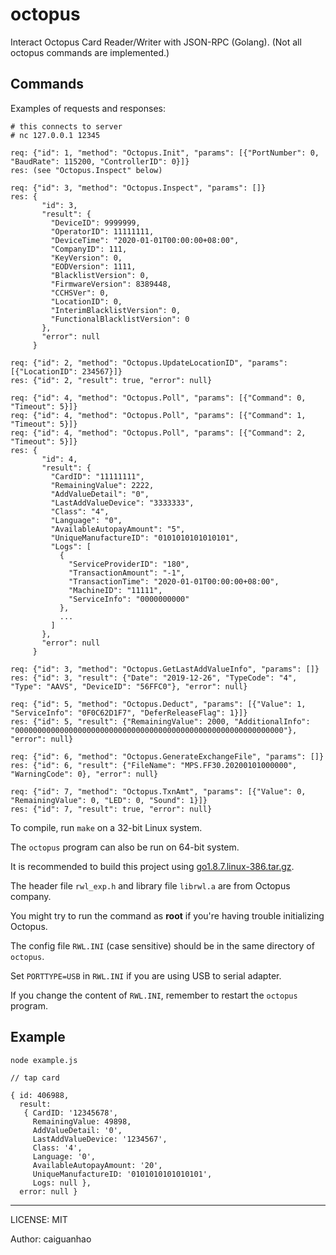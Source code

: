 octopus
=======

Interact Octopus Card Reader/Writer with JSON-RPC (Golang). (Not all octopus commands are implemented.)

## Commands

Examples of requests and responses:

```
# this connects to server
# nc 127.0.0.1 12345

req: {"id": 1, "method": "Octopus.Init", "params": [{"PortNumber": 0, "BaudRate": 115200, "ControllerID": 0}]}
res: (see "Octopus.Inspect" below)

req: {"id": 3, "method": "Octopus.Inspect", "params": []}
res: {
       "id": 3,
       "result": {
         "DeviceID": 9999999,
         "OperatorID": 11111111,
         "DeviceTime": "2020-01-01T00:00:00+08:00",
         "CompanyID": 111,
         "KeyVersion": 0,
         "EODVersion": 1111,
         "BlacklistVersion": 0,
         "FirmwareVersion": 8389448,
         "CCHSVer": 0,
         "LocationID": 0,
         "InterimBlacklistVersion": 0,
         "FunctionalBlacklistVersion": 0
       },
       "error": null
     }

req: {"id": 2, "method": "Octopus.UpdateLocationID", "params": [{"LocationID": 234567}]}
res: {"id": 2, "result": true, "error": null}

req: {"id": 4, "method": "Octopus.Poll", "params": [{"Command": 0, "Timeout": 5}]}
req: {"id": 4, "method": "Octopus.Poll", "params": [{"Command": 1, "Timeout": 5}]}
req: {"id": 4, "method": "Octopus.Poll", "params": [{"Command": 2, "Timeout": 5}]}
res: {
       "id": 4,
       "result": {
         "CardID": "11111111",
         "RemainingValue": 2222,
         "AddValueDetail": "0",
         "LastAddValueDevice": "3333333",
         "Class": "4",
         "Language": "0",
         "AvailableAutopayAmount": "5",
         "UniqueManufactureID": "0101010101010101",
         "Logs": [
           {
             "ServiceProviderID": "180",
             "TransactionAmount": "-1",
             "TransactionTime": "2020-01-01T00:00:00+08:00",
             "MachineID": "11111",
             "ServiceInfo": "0000000000"
           },
           ...
         ]
       },
       "error": null
     }

req: {"id": 3, "method": "Octopus.GetLastAddValueInfo", "params": []}
res: {"id": 3, "result": {"Date": "2019-12-26", "TypeCode": "4", "Type": "AAVS", "DeviceID": "56FFC0"}, "error": null}

req: {"id": 5, "method": "Octopus.Deduct", "params": [{"Value": 1, "ServiceInfo": "0F0C62D1F7", "DeferReleaseFlag": 1}]}
res: {"id": 5, "result": {"RemainingValue": 2000, "AdditionalInfo": "000000000000000000000000000000000000000000000000000000000000"}, "error": null}

req: {"id": 6, "method": "Octopus.GenerateExchangeFile", "params": []}
res: {"id": 6, "result": {"FileName": "MPS.FF30.20200101000000", "WarningCode": 0}, "error": null}

req: {"id": 7, "method": "Octopus.TxnAmt", "params": [{"Value": 0, "RemainingValue": 0, "LED": 0, "Sound": 1}]}
res: {"id": 7, "result": true, "error": null}
```

To compile, run `make` on a 32-bit Linux system.

The `octopus` program can also be run on 64-bit system.

It is recommended to build this project using [go1.8.7.linux-386.tar.gz](https://dl.google.com/go/go1.8.7.linux-386.tar.gz).

The header file `rwl_exp.h` and library file `librwl.a` are from Octopus company.

You might try to run the command as **root** if you're having trouble initializing Octopus.

The config file `RWL.INI` (case sensitive) should be in the same directory of `octopus`.

Set `PORTTYPE=USB` in `RWL.INI` if you are using USB to serial adapter.

If you change the content of `RWL.INI`, remember to restart the `octopus` program.

## Example

```
node example.js

// tap card

{ id: 406988,
  result:
   { CardID: '12345678',
     RemainingValue: 49898,
     AddValueDetail: '0',
     LastAddValueDevice: '1234567',
     Class: '4',
     Language: '0',
     AvailableAutopayAmount: '20',
     UniqueManufactureID: '0101010101010101',
     Logs: null },
  error: null }
```

---

LICENSE: MIT

Author: caiguanhao
